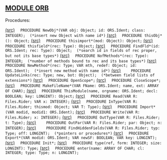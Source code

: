 
## [MODULE ORB](https://github.com/io-core/Build/blob/main/ORB.Mod)

Procedures:

[(src)](https://github.com/io-core/Build/blob/main/ORB.Mod#L79) `  PROCEDURE NewObj*(VAR obj: Object; id: ORS.Ident; class: INTEGER);  (*insert new Object with name id*)`
[(src)](https://github.com/io-core/Build/blob/main/ORB.Mod#L90) `  PROCEDURE thisObj*(): Object;`
[(src)](https://github.com/io-core/Build/blob/main/ORB.Mod#L100) `  PROCEDURE thisimport*(mod: Object): Object;`
[(src)](https://github.com/io-core/Build/blob/main/ORB.Mod#L114) `  PROCEDURE thisfield*(rec: Type): Object;`
[(src)](https://github.com/io-core/Build/blob/main/ORB.Mod#L121) `  PROCEDURE FindFld*(id: ORS.Ident; rec: Type): Object;  (*search id in fields of rec proper, but not its base types*)`
[(src)](https://github.com/io-core/Build/blob/main/ORB.Mod#L130) `  PROCEDURE NofMethods*(rec: Type): INTEGER;  (*number of methods bound to rec and its base types*)`
[(src)](https://github.com/io-core/Build/blob/main/ORB.Mod#L140) `  PROCEDURE NewMethod*(rec: Type; VAR mth, redef: Object; id: ORS.Ident);  (*insert new method with name id*)`
[(src)](https://github.com/io-core/Build/blob/main/ORB.Mod#L143) `    PROCEDURE UpdateLinks(rec: Type; new, bot: Object);  (*between field lists of extensions*)`
[(src)](https://github.com/io-core/Build/blob/main/ORB.Mod#L177) `  PROCEDURE OpenScope*;`
[(src)](https://github.com/io-core/Build/blob/main/ORB.Mod#L182) `  PROCEDURE CloseScope*;`
[(src)](https://github.com/io-core/Build/blob/main/ORB.Mod#L188) `  PROCEDURE MakeFileName*(VAR FName: ORS.Ident; name, ext: ARRAY OF CHAR);`
[(src)](https://github.com/io-core/Build/blob/main/ORB.Mod#L196) `  PROCEDURE ThisModule(name, orgname: ORS.Ident; decl: BOOLEAN; key: LONGINT): Object;`
[(src)](https://github.com/io-core/Build/blob/main/ORB.Mod#L218) `  PROCEDURE Read(VAR R: Files.Rider; VAR x: INTEGER);`
[(src)](https://github.com/io-core/Build/blob/main/ORB.Mod#L224) `  PROCEDURE InType(VAR R: Files.Rider; thismod: Object; VAR T: Type);`
[(src)](https://github.com/io-core/Build/blob/main/ORB.Mod#L286) `  PROCEDURE Import*(VAR modid, modid1: ORS.Ident);`
[(src)](https://github.com/io-core/Build/blob/main/ORB.Mod#L319) `  PROCEDURE Write(VAR R: Files.Rider; x: INTEGER);`
[(src)](https://github.com/io-core/Build/blob/main/ORB.Mod#L323) `  PROCEDURE OutType(VAR R: Files.Rider; t: Type);`
[(src)](https://github.com/io-core/Build/blob/main/ORB.Mod#L326) `    PROCEDURE OutPar(VAR R: Files.Rider; par: Object; n: INTEGER);`
[(src)](https://github.com/io-core/Build/blob/main/ORB.Mod#L337) `    PROCEDURE FindHiddenFields(VAR R: Files.Rider; typ: Type; off: LONGINT);  (*pointers or procedures*)`
[(src)](https://github.com/io-core/Build/blob/main/ORB.Mod#L391) `  PROCEDURE Export*(VAR modid: ORS.Ident; VAR newSF: BOOLEAN; VAR key: LONGINT);`
[(src)](https://github.com/io-core/Build/blob/main/ORB.Mod#L433) `  PROCEDURE Init*;`
[(src)](https://github.com/io-core/Build/blob/main/ORB.Mod#L437) `  PROCEDURE type(ref, form: INTEGER; size: LONGINT): Type;`
[(src)](https://github.com/io-core/Build/blob/main/ORB.Mod#L443) `  PROCEDURE enter(name: ARRAY OF CHAR; cl: INTEGER; type: Type; n: LONGINT);`
